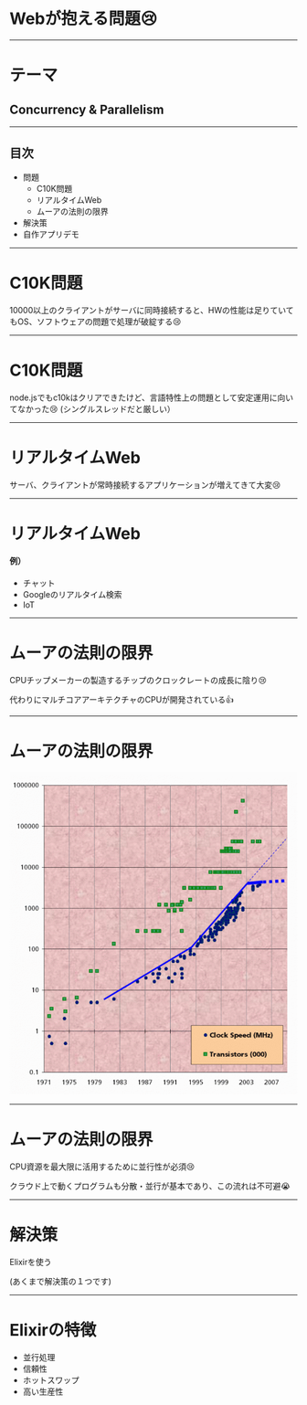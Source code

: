 # Webが抱える問題😢

---
# テーマ

## Concurrency & Parallelism

---
## 目次
* 問題
    * C10K問題
    * リアルタイムWeb
    * ムーアの法則の限界
* 解決策
* 自作アプリデモ

---
# C10K問題
10000以上のクライアントがサーバに同時接続すると、HWの性能は足りていてもOS、ソフトウェアの問題で処理が破綻する😢

---
# C10K問題
node.jsでもc10kはクリアできたけど、言語特性上の問題として安定運用に向いてなかった😢
(シングルスレッドだと厳しい）


---
# リアルタイムWeb
サーバ、クライアントが常時接続するアプリケーションが増えてきて大変😢

---
# リアルタイムWeb
#### 例）

* チャット
* Googleのリアルタイム検索
* IoT

---
# ムーアの法則の限界
CPUチップメーカーの製造するチップのクロックレートの成長に陰り😢


代わりにマルチコアアーキテクチャのCPUが開発されている👍

---
# ムーアの法則の限界
![Slideck](images/intel-cpu-introductions.gif)

---
# ムーアの法則の限界
CPU資源を最大限に活用するために並行性が必須😢


クラウド上で動くプログラムも分散・並行が基本であり、この流れは不可避😭


---
# 解決策
Elixirを使う

(あくまで解決策の１つです)

---
# Elixirの特徴
* 並行処理
* 信頼性
* ホットスワップ
* 高い生産性
